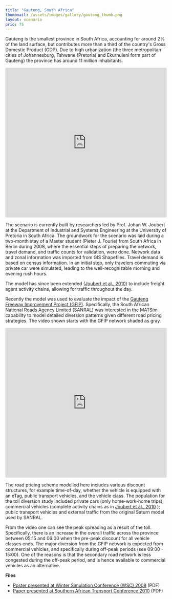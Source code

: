 ```yaml
---
title: "Gauteng, South Africa"
thumbnail: /assets/images/gallery/gauteng_thumb.png
layout: scenario
prio: 75
---
```


Gauteng is the smallest province in South Africa, accounting for around 2% of the land surface, but contributes more than a third of the country's Gross Domestic Product (GDP). Due to high urbanization (the three metropolitan cities of Johannesburg, Tshwane (Pretoria) and Ekurhuleni form part of Gauteng) the province has around 11 million inhabitants.

<iframe allowfullscreen="" frameborder="0" height="468" mozallowfullscreen="" src="https://player.vimeo.com/video/138598873" webkitallowfullscreen="" width="100%"></iframe>


The scenario is currently built by researchers led by Prof. Johan W. Joubert at the Department of Industrial and Systems Engineering at the University of Pretoria in South Africa. The groundwork for the scenario was laid during a two-month stay of a Master student (Pieter J. Fourie) from South Africa in Berlin during 2008, where the essential steps of preparing the network, travel demand, and traffic counts for validation, were done. Network data and zonal information was imported from GIS Shapefiles. Travel demand is based on census information. In an initial step, only travelers commuting via private car were simulated, leading to the well-recognizable morning and evening rush hours.

The model has since been extended ([Joubert et al., 2010](http://dx.doi.org/10.3141/2168-04)) to include freight agent activity chains, allowing for traffic throughout the day.

Recently the model was used to evaluate the impact of the [Gauteng Freeway Improvement Project (GFIP)](http://www.nra.co.za/gfip/). Specifically, the South African National Roads Agency Limited (SANRAL) was interested in the MATSim capability to model detailed diversion patterns given different road pricing strategies. The video shown starts with the GFIP network shaded as gray.

<iframe allowfullscreen="" frameborder="0" height="468" mozallowfullscreen="" src="https://player.vimeo.com/video/138598870" webkitallowfullscreen="" width="100%"></iframe>

The road pricing scheme modelled here includes various discount structures, for example time-of-day, whether the vehicle is equipped with an eTag, public transport vehicles, and the vehicle class. The population for the toll diversion study included private cars (only home-work-home trips); commercial vehicles (complete activity chains as in [Joubert et al., 2010](http://dx.doi.org/10.3141/2168-04) ); public transport vehicles and external traffic from the original Saturn model used by SANRAL.

From the video one can see the peak spreading as a result of the toll. Specifically, there is an increase in the overall traffic across the province between 05:15 and 06:00 when the pre-peak discount for all vehicle classes ends. The major diversion from the GFIP network is expected from commercial vehicles, and specifically during off-peak periods (see 09:00 - 15:00). One of the reasons is that the secondary road network is less congested during the off-peak period, and is hence available to commercial vehicles as an alternative.

**Files**

- [Poster presented at Winter Simulation Conference (WSC) 2008](/assets/images/gallery/poster_presented_at_winter_simulation_conference_wsc_2008.pdf) (PDF)
- [Paper presented at Southern African Transport Conference 2010](/assets/images/gallery/paper_presented_at_southern_african_transport_conference_2010.pdf) (PDF)



